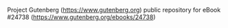 Project Gutenberg (https://www.gutenberg.org) public repository for eBook #24738 (https://www.gutenberg.org/ebooks/24738)
